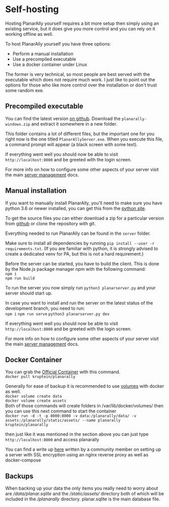 # Self-hosting

Hosting PlanarAlly yourself requires a bit more setup then simply using an existing service, but it does give you more control and you can rely on it working offline as well.

To host PlanarAlly yourself you have three options:

-   Perform a manual installation
-   Use a precompiled executable
-   Use a docker container under Linux

The former is very technical, so most people are best served with the executable which does not require much work. I just like to point out the options for those who like more control over the installation or don't trust some random exe.

## Precompiled executable

You can find the latest version [on github](https://github.com/Kruptein/PlanarAlly/releases/).
Download the `planarally-windows.zip` and extract it somewhere in a new folder.

This folder contains a lot of different files, but the important one for you right now is the one titled `PlanarAllyServer.exe`.
When you execute this file, a command prompt will appear (a black screen with some text).

If everything went well you should now be able to visit `http://localhost:8000` and be greeted with the login screen.

For more info on how to configure some other aspects of your server visit the main [server management](/docs/server/management/) docs.

## Manual installation

If you want to manually install PlanarAlly, you'll need to make sure you have python 3.6 or newer installed, you can get this from the [python site](https://www.python.org/downloads/).

To get the source files you can either download a zip for a particular version from [github](https://github.com/Kruptein/PlanarAlly/releases/) or
clone the repository with git.

Everything needed to run PlanarAlly can be found in the `server` folder.

Make sure to install all dependencies by running `pip install --user -r requirements.txt`.
(If you are familiar with python, it is strongly advised to create a dedicated venv for PA, but this is not a hard requirement.)

Before the server can be started, you have to build the client.
This is done by the Node.js package manager *npm* with the following command:  
`npm i`  
`npm run build`

To run the server you now simply run `python3 planarserver.py` and your server should start up.

In case you want to install and run the server on the latest status of the development branch, you need to run:  
`npm i` 
`npm run serve` 
`python3 planarserver.py dev` 

If everything went well you should now be able to visit `http://localhost:8000` and be greeted with the login screen.

For more info on how to configure some other aspects of your server visit the main [server management](/docs/server/management/) docs.

## Docker Container

You can grab the [Official Container](https://hub.docker.com/r/kruptein/planarally) with this command.  
`docker pull kruptein/planarally`

Generally for ease of backup it is recommended to use [volumes](https://docs.docker.com/storage/volumes/) with docker as well.  
`docker volume create data`  
`docker volume create assets`  
Both of those commands will create folders in /var/lib/docker/volumes/ then you can use this next command to start the container  
`docker run -d -t -p 8000:8000 -v data:/planarally/data/ -v assets:/planarally/static/assets/ --name planarally kruptein/planarally`

then just like it was mentioned in the section above you can just type `http://localhost:8000` and access planarally

You can find a write up [here](https://github.com/edmael/selfhosted-planarally) written by a community member on setting up a server with SSL encryption using an nginx reverse proxy as well as docker-compose

## Backups

When backing up your data the only items you really need to worry about are _/data/planar.sqlite_ and the _/static/assets/_ directory both of which will be included in the _/planarally_ directory. planar.sqlite is the main database file.

